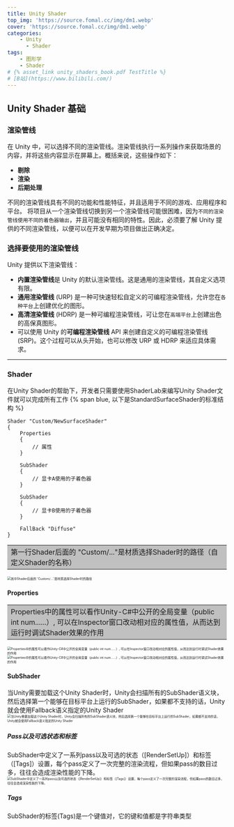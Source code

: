 ```yaml
---
title: Unity Shader
top_img: 'https://source.fomal.cc/img/dm1.webp'
cover: 'https://source.fomal.cc/img/dm1.webp'
categories: 
    - Unity
      - Shader
tags: 
    - 图形学
    - Shader
# {% asset_link unity_shaders_book.pdf TestTitle %}
# [B站](https://www.bilibili.com/)
---
```


## Unity Shader 基础

### 渲染管线

在 Unity 中，可以选择不同的渲染管线。渲染管线执行一系列操作来获取场景的内容，并将这些内容显示在屏幕上。概括来说，这些操作如下：

* **剔除**
* **渲染**
* **后期处理**

不同的渲染管线具有不同的功能和性能特征，并且适用于不同的游戏、应用程序和平台。
将项目从一个渲染管线切换到另一个渲染管线可能很困难，因为`不同的渲染管线使用不同的着色器输出`，并且可能没有相同的特性。因此，必须要了解 Unity 提供的不同渲染管线，以便可以在开发早期为项目做出正确决定。

### 选择要使用的渲染管线

Unity 提供以下渲染管线：

* **内置渲染管线**是 Unity 的默认渲染管线。这是通用的渲染管线，其自定义选项有限。
* **通用渲染管线** (URP) 是一种可快速轻松自定义的可编程渲染管线，允许您在`各种平台`上创建优化的图形。
* **高清渲染管线** (HDRP) 是一种可编程渲染管线，可让您在`高端平台`上创建出色的高保真图形。
* 可以使用 Unity 的**可编程渲染管线** API 来创建自定义的可编程渲染管线 (SRP)。这个过程可以从头开始，也可以修改 URP 或 HDRP 来适应具体需求。
  
***

### Shader

在Unity Shader的帮助下，开发者只需要使用ShaderLab来编写Unity Shader文件就可以完成所有工作
{% span blue, 以下是StandardSurfaceShader的标准结构 %}

``` Shader
Shader "Custom/NewSurfaceShader"
{
    Properties
    {
        // 属性
    }

    SubShader
    {
        // 显卡A使用的子着色器
    }

    SubShader
    {
        // 显卡B使用的子着色器
    }

    FallBack "Diffuse"
}
```

<table><tr><td bgcolor=silver>第一行Shader后面的 "Custom/..."是材质选择Shader时的路径（自定义Shader的名称）</td></tr></table>
<img src="CustomNewSurfaceShader.png" alt="其中Shader后面的 'Custom/....'是材质选择Shader时的路径" style="zoom:50%;">

#### Properties

<table><tr><td bgcolor=silver>Properties中的属性可以看作Unity-C#中公开的全局变量（public int num......）, 可以在Inspector窗口改动相对应的属性值，从而达到运行时调试Shader效果的作用</td></tr></table>
<img src="Properties.png" alt="Properties中的属性可以看作Unity-C#中公开的全局变量（public int num......）, 可以在Inspector窗口改动相对应的属性值，从而达到运行时调试Shader效果的作用" style="zoom:50%;">
<img src="Properties_Variable.png" alt="Properties中的属性可以看作Unity-C#中公开的全局变量（public int num......）, 可以在Inspector窗口改动相对应的属性值，从而达到运行时调试Shader效果的作用" style="zoom:50%;">

#### SubShader

当Unity需要加载这个Unity Shader时，Unity会扫描所有的SubShader语义块，然后选择第一个能够在目标平台上运行的SubShader，如果都不支持的话，Unity就会使用Fallback语义指定的Unity Shader
<img src="SubShader.png" alt="当Unity需要加载这个Unity Shader时，Unity会扫描所有的SubShader语义块，然后选择第一个能够在目标平台上运行的SubShader，如果都不支持的话，Unity就会使用Fallback语义指定的Unity Shader" style="zoom:50%;">

##### Pass以及可选状态和标签

SubShader中定义了一系列pass以及可选的状态（[RenderSetUp]）和标签（[Tags]）设置，每个pass定义了一次完整的渲染流程，但如果pass的数目过多，往往会造成渲染性能的下降。
<img src="Tags_Pass_RenderSetUp.png" alt="SubShader中定义了一系列pass以及可选的状态（[RenderSetUp]）和标签（[Tags]）设置，每个pass定义了一次完整的渲染流程，但如果pass的数目过多，往往会造成渲染性能的下降。" style="zoom:50%;">

##### Tags

SubShader的标签(Tags)是一个键值对，它的键和值都是字符串类型
